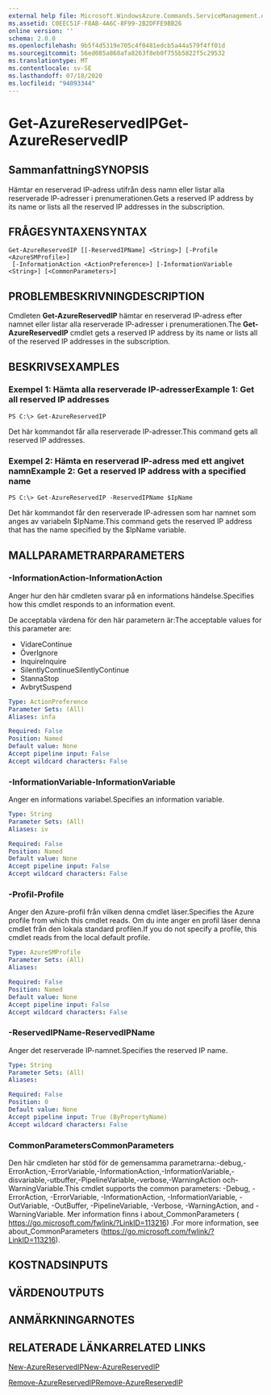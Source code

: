 ```yaml
---
external help file: Microsoft.WindowsAzure.Commands.ServiceManagement.dll-Help.xml
ms.assetid: C0EEC51F-F8AB-4A6C-8F99-2B2DFFE9BB26
online version: ''
schema: 2.0.0
ms.openlocfilehash: 9b5f4d5319e705c4f0481edcb5a44a579f4ff01d
ms.sourcegitcommit: 56ed085a868afa8263f8eb0f755b5822f5c29532
ms.translationtype: MT
ms.contentlocale: sv-SE
ms.lasthandoff: 07/18/2020
ms.locfileid: "94093344"
---
```

# <span data-ttu-id="80321-101">Get-AzureReservedIP</span><span class="sxs-lookup"><span data-stu-id="80321-101">Get-AzureReservedIP</span></span>

## <span data-ttu-id="80321-102">Sammanfattning</span><span class="sxs-lookup"><span data-stu-id="80321-102">SYNOPSIS</span></span>
<span data-ttu-id="80321-103">Hämtar en reserverad IP-adress utifrån dess namn eller listar alla reserverade IP-adresser i prenumerationen.</span><span class="sxs-lookup"><span data-stu-id="80321-103">Gets a reserved IP address by its name or lists all the reserved IP addresses in the subscription.</span></span>

## <span data-ttu-id="80321-104">FRÅGESYNTAXEN</span><span class="sxs-lookup"><span data-stu-id="80321-104">SYNTAX</span></span>

```
Get-AzureReservedIP [[-ReservedIPName] <String>] [-Profile <AzureSMProfile>]
 [-InformationAction <ActionPreference>] [-InformationVariable <String>] [<CommonParameters>]
```

## <span data-ttu-id="80321-105">PROBLEMBESKRIVNING</span><span class="sxs-lookup"><span data-stu-id="80321-105">DESCRIPTION</span></span>
<span data-ttu-id="80321-106">Cmdleten **Get-AzureReservedIP** hämtar en reserverad IP-adress efter namnet eller listar alla reserverade IP-adresser i prenumerationen.</span><span class="sxs-lookup"><span data-stu-id="80321-106">The **Get-AzureReservedIP** cmdlet gets a reserved IP address by its name or lists all of the reserved IP addresses in the subscription.</span></span>

## <span data-ttu-id="80321-107">BESKRIVS</span><span class="sxs-lookup"><span data-stu-id="80321-107">EXAMPLES</span></span>

### <span data-ttu-id="80321-108">Exempel 1: Hämta alla reserverade IP-adresser</span><span class="sxs-lookup"><span data-stu-id="80321-108">Example 1: Get all reserved IP addresses</span></span>
```
PS C:\> Get-AzureReservedIP
```

<span data-ttu-id="80321-109">Det här kommandot får alla reserverade IP-adresser.</span><span class="sxs-lookup"><span data-stu-id="80321-109">This command gets all reserved IP addresses.</span></span>

### <span data-ttu-id="80321-110">Exempel 2: Hämta en reserverad IP-adress med ett angivet namn</span><span class="sxs-lookup"><span data-stu-id="80321-110">Example 2: Get a reserved IP address with a specified name</span></span>
```
PS C:\> Get-AzureReservedIP -ReservedIPName $IpName
```

<span data-ttu-id="80321-111">Det här kommandot får den reserverade IP-adressen som har namnet som anges av variabeln $IpName.</span><span class="sxs-lookup"><span data-stu-id="80321-111">This command gets the reserved IP address that has the name specified by the $IpName variable.</span></span>

## <span data-ttu-id="80321-112">MALLPARAMETRAR</span><span class="sxs-lookup"><span data-stu-id="80321-112">PARAMETERS</span></span>

### <span data-ttu-id="80321-113">-InformationAction</span><span class="sxs-lookup"><span data-stu-id="80321-113">-InformationAction</span></span>
<span data-ttu-id="80321-114">Anger hur den här cmdleten svarar på en informations händelse.</span><span class="sxs-lookup"><span data-stu-id="80321-114">Specifies how this cmdlet responds to an information event.</span></span>

<span data-ttu-id="80321-115">De acceptabla värdena för den här parametern är:</span><span class="sxs-lookup"><span data-stu-id="80321-115">The acceptable values for this parameter are:</span></span>

- <span data-ttu-id="80321-116">Vidare</span><span class="sxs-lookup"><span data-stu-id="80321-116">Continue</span></span>
- <span data-ttu-id="80321-117">Över</span><span class="sxs-lookup"><span data-stu-id="80321-117">Ignore</span></span>
- <span data-ttu-id="80321-118">Inquire</span><span class="sxs-lookup"><span data-stu-id="80321-118">Inquire</span></span>
- <span data-ttu-id="80321-119">SilentlyContinue</span><span class="sxs-lookup"><span data-stu-id="80321-119">SilentlyContinue</span></span>
- <span data-ttu-id="80321-120">Stanna</span><span class="sxs-lookup"><span data-stu-id="80321-120">Stop</span></span>
- <span data-ttu-id="80321-121">Avbryt</span><span class="sxs-lookup"><span data-stu-id="80321-121">Suspend</span></span>

```yaml
Type: ActionPreference
Parameter Sets: (All)
Aliases: infa

Required: False
Position: Named
Default value: None
Accept pipeline input: False
Accept wildcard characters: False
```

### <span data-ttu-id="80321-122">-InformationVariable</span><span class="sxs-lookup"><span data-stu-id="80321-122">-InformationVariable</span></span>
<span data-ttu-id="80321-123">Anger en informations variabel.</span><span class="sxs-lookup"><span data-stu-id="80321-123">Specifies an information variable.</span></span>

```yaml
Type: String
Parameter Sets: (All)
Aliases: iv

Required: False
Position: Named
Default value: None
Accept pipeline input: False
Accept wildcard characters: False
```

### <span data-ttu-id="80321-124">-Profil</span><span class="sxs-lookup"><span data-stu-id="80321-124">-Profile</span></span>
<span data-ttu-id="80321-125">Anger den Azure-profil från vilken denna cmdlet läser.</span><span class="sxs-lookup"><span data-stu-id="80321-125">Specifies the Azure profile from which this cmdlet reads.</span></span>
<span data-ttu-id="80321-126">Om du inte anger en profil läser denna cmdlet från den lokala standard profilen.</span><span class="sxs-lookup"><span data-stu-id="80321-126">If you do not specify a profile, this cmdlet reads from the local default profile.</span></span>

```yaml
Type: AzureSMProfile
Parameter Sets: (All)
Aliases: 

Required: False
Position: Named
Default value: None
Accept pipeline input: False
Accept wildcard characters: False
```

### <span data-ttu-id="80321-127">-ReservedIPName</span><span class="sxs-lookup"><span data-stu-id="80321-127">-ReservedIPName</span></span>
<span data-ttu-id="80321-128">Anger det reserverade IP-namnet.</span><span class="sxs-lookup"><span data-stu-id="80321-128">Specifies the reserved IP name.</span></span>

```yaml
Type: String
Parameter Sets: (All)
Aliases: 

Required: False
Position: 0
Default value: None
Accept pipeline input: True (ByPropertyName)
Accept wildcard characters: False
```

### <span data-ttu-id="80321-129">CommonParameters</span><span class="sxs-lookup"><span data-stu-id="80321-129">CommonParameters</span></span>
<span data-ttu-id="80321-130">Den här cmdleten har stöd för de gemensamma parametrarna:-debug,-ErrorAction,-ErrorVariable,-InformationAction,-InformationVariable,-disvariable,-utbuffer,-PipelineVariable,-verbose,-WarningAction och-WarningVariable.</span><span class="sxs-lookup"><span data-stu-id="80321-130">This cmdlet supports the common parameters: -Debug, -ErrorAction, -ErrorVariable, -InformationAction, -InformationVariable, -OutVariable, -OutBuffer, -PipelineVariable, -Verbose, -WarningAction, and -WarningVariable.</span></span> <span data-ttu-id="80321-131">Mer information finns i about_CommonParameters ( https://go.microsoft.com/fwlink/?LinkID=113216) .</span><span class="sxs-lookup"><span data-stu-id="80321-131">For more information, see about_CommonParameters (https://go.microsoft.com/fwlink/?LinkID=113216).</span></span>

## <span data-ttu-id="80321-132">KOSTNADS</span><span class="sxs-lookup"><span data-stu-id="80321-132">INPUTS</span></span>

## <span data-ttu-id="80321-133">VÄRDEN</span><span class="sxs-lookup"><span data-stu-id="80321-133">OUTPUTS</span></span>

## <span data-ttu-id="80321-134">ANMÄRKNINGAR</span><span class="sxs-lookup"><span data-stu-id="80321-134">NOTES</span></span>

## <span data-ttu-id="80321-135">RELATERADE LÄNKAR</span><span class="sxs-lookup"><span data-stu-id="80321-135">RELATED LINKS</span></span>

[<span data-ttu-id="80321-136">New-AzureReservedIP</span><span class="sxs-lookup"><span data-stu-id="80321-136">New-AzureReservedIP</span></span>](./New-AzureReservedIP.md)

[<span data-ttu-id="80321-137">Remove-AzureReservedIP</span><span class="sxs-lookup"><span data-stu-id="80321-137">Remove-AzureReservedIP</span></span>](./Remove-AzureReservedIP.md)


